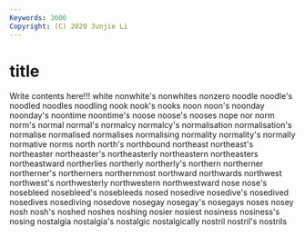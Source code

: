 ```yaml
---
Keywords: 3606
Copyright: (C) 2020 Junjie Li
---
```


# title

Write contents here!!!
white 
nonwhite's 
nonwhites 
nonzero 
noodle
noodle's 
noodled 
noodles 
noodling 
nook 
nook's 
nooks 
noon 
noon's 
noonday
noonday's 
noontime 
noontime's 
noose 
noose's 
nooses 
nope 
nor 
norm 
norm's
normal 
normal's 
normalcy 
normalcy's 
normalisation 
normalisation's 
normalise 
normalised 
normalises 
normalising
normality 
normality's 
normally 
normative 
norms 
north 
north's 
northbound 
northeast 
northeast's
northeaster 
northeaster's 
northeasterly 
northeastern 
northeasters 
northeastward 
northerlies 
northerly 
northerly's 
northern
northerner 
northerner's 
northerners 
northernmost 
northward 
northwards 
northwest 
northwest's 
northwesterly 
northwestern
northwestward 
nose 
nose's 
nosebleed 
nosebleed's 
nosebleeds 
nosed 
nosedive 
nosedive's 
nosedived
nosedives 
nosediving 
nosedove 
nosegay 
nosegay's 
nosegays 
noses 
nosey 
nosh 
nosh's
noshed 
noshes 
noshing 
nosier 
nosiest 
nosiness 
nosiness's 
nosing 
nostalgia 
nostalgia's
nostalgic 
nostalgically 
nostril 
nostril's 
nostrils 

